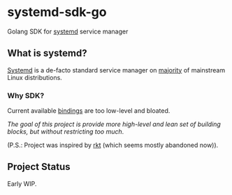 # systemd-sdk-go
Golang SDK for [systemd](https://www.freedesktop.org/wiki/Software/systemd/) service manager

## What is systemd?
[Systemd](https://www.freedesktop.org/wiki/Software/systemd/) is a de-facto standard service manager on [majority](https://en.wikipedia.org/wiki/Systemd#Adoption) of mainstream Linux distributions.

### Why SDK?
Current available [bindings](https://github.com/coreos/go-systemd) are too low-level and bloated.

*The goal of this project is provide more high-level and lean set of building blocks,
but without restricting too much*.


(P.S.: Project was inspired by [rkt](https://github.com/rkt/rkt/blob/master/Documentation/devel/architecture.md) (which seems mostly abandoned now)).

## Project Status
Early WIP.
